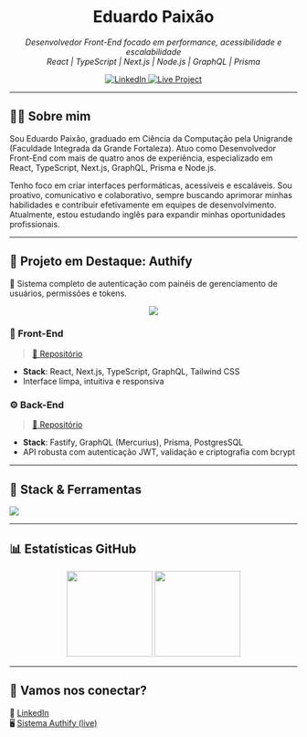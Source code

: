 <h1 align="center">Eduardo Paixão</h1>

<p align="center">
  <i>Desenvolvedor Front-End focado em performance, acessibilidade e escalabilidade</i><br/>
  <i>React | TypeScript | Next.js | Node.js | GraphQL | Prisma</i>
</p>

<p align="center">
  <a href="https://www.linkedin.com/in/eduardopaixao" target="_blank">
    <img alt="LinkedIn" src="https://img.shields.io/badge/LinkedIn-blue?logo=linkedin&style=for-the-badge" />
  </a>
  <a href="https://authify-front.vercel.app" target="_blank">
    <img alt="Live Project" src="https://img.shields.io/badge/Authify-Live-informational?style=for-the-badge&logo=vercel" />
  </a>
</p>

---

## 👨‍💻 Sobre mim

Sou Eduardo Paixão, graduado em Ciência da Computação pela Unigrande (Faculdade Integrada da Grande Fortaleza). Atuo como Desenvolvedor Front-End com mais de quatro anos de experiência, especializado em React, TypeScript, Next.js, GraphQL, Prisma e Node.js.​

Tenho foco em criar interfaces performáticas, acessíveis e escaláveis. Sou proativo, comunicativo e colaborativo, sempre buscando aprimorar minhas habilidades e contribuir efetivamente em equipes de desenvolvimento. Atualmente, estou estudando inglês para expandir minhas oportunidades profissionais.

---

## 🚀 Projeto em Destaque: Authify

🔐 Sistema completo de autenticação com painéis de gerenciamento de usuários, permissões e tokens.

<p align="center">
  <a href="https://authify-front.vercel.app" target="_blank">
    <img src="https://img.shields.io/badge/Acessar-Sistema-black?style=for-the-badge&logo=vercel" />
  </a>
</p>

### 🧩 Front-End

> [🔗 Repositório](https://github.com/Eduardo-Paixao/Authify-Front)

- **Stack**: React, Next.js, TypeScript, GraphQL, Tailwind CSS
- Interface limpa, intuitiva e responsiva

### ⚙️ Back-End

> [🔗 Repositório](https://github.com/Eduardo-Paixao/Authify-Back)

- **Stack**: Fastify, GraphQL (Mercurius), Prisma, PostgresSQL
- API robusta com autenticação JWT, validação e criptografia com bcrypt

---

## 🧠 Stack & Ferramentas

<p align="left">
  <img src="https://skillicons.dev/icons?i=react,nextjs,ts,nodejs,graphql,prisma,tailwind,postgres,mongodb,docker,vercel,github" />
</p>

---

## 📊 Estatísticas GitHub

<p align="center">
  <img src="https://github-readme-stats.vercel.app/api?username=Eduardo-Paixao&show_icons=true&theme=radical" height="150" />
  <img src="https://github-readme-stats.vercel.app/api/top-langs/?username=Eduardo-Paixao&layout=compact&theme=radical" height="150" />
</p>

---

## 🤝 Vamos nos conectar?

📢 [LinkedIn](https://www.linkedin.com/in/eduardo-melo-8b0135137/)  
🖥️ [Sistema Authify (live)](https://authify-front.vercel.app)

